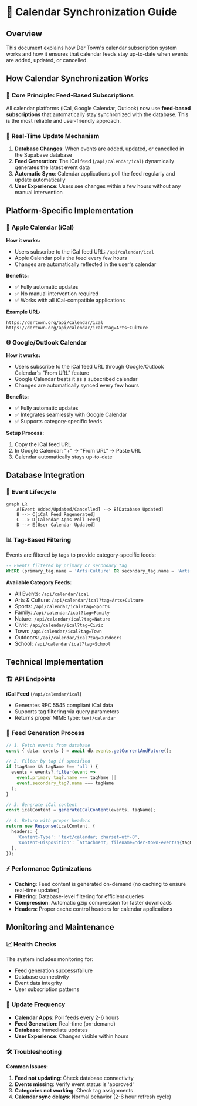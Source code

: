 # 📅 Calendar Synchronization Guide

## Overview

This document explains how Der Town's calendar subscription system works and how it ensures that calendar feeds stay up-to-date when events are added, updated, or cancelled.

## How Calendar Synchronization Works

### 🎯 **Core Principle: Feed-Based Subscriptions**

All calendar platforms (iCal, Google Calendar, Outlook) now use **feed-based subscriptions** that automatically stay synchronized with the database. This is the most reliable and user-friendly approach.

### 📡 **Real-Time Update Mechanism**

1. **Database Changes**: When events are added, updated, or cancelled in the Supabase database
2. **Feed Generation**: The iCal feed (`/api/calendar/ical`) dynamically generates the latest event data
3. **Automatic Sync**: Calendar applications poll the feed regularly and update automatically
4. **User Experience**: Users see changes within a few hours without any manual intervention

## Platform-Specific Implementation

### 🍎 **Apple Calendar (iCal)**

**How it works:**

- Users subscribe to the iCal feed URL: `/api/calendar/ical`
- Apple Calendar polls the feed every few hours
- Changes are automatically reflected in the user's calendar

**Benefits:**

- ✅ Fully automatic updates
- ✅ No manual intervention required
- ✅ Works with all iCal-compatible applications

**Example URL:**
```
https://dertown.org/api/calendar/ical
https://dertown.org/api/calendar/ical?tag=Arts+Culture
```

### 🌐 **Google/Outlook Calendar**

**How it works:**

- Users subscribe to the iCal feed URL through Google/Outlook Calendar's "From URL" feature
- Google Calendar treats it as a subscribed calendar
- Changes are automatically synced every few hours

**Benefits:**

- ✅ Fully automatic updates
- ✅ Integrates seamlessly with Google Calendar
- ✅ Supports category-specific feeds

**Setup Process:**

1. Copy the iCal feed URL
2. In Google Calendar: "+" → "From URL" → Paste URL
3. Calendar automatically stays up-to-date

## Database Integration

### 🔄 **Event Lifecycle**

```mermaid
graph LR
    A[Event Added/Updated/Cancelled] --> B[Database Updated]
    B --> C[iCal Feed Regenerated]
    C --> D[Calendar Apps Poll Feed]
    D --> E[User Calendar Updated]
```

### 📊 **Tag-Based Filtering**

Events are filtered by tags to provide category-specific feeds:

```sql
-- Events filtered by primary or secondary tag
WHERE (primary_tag.name = 'Arts+Culture' OR secondary_tag.name = 'Arts+Culture')
```

**Available Category Feeds:**

- All Events: `/api/calendar/ical`
- Arts & Culture: `/api/calendar/ical?tag=Arts+Culture`
- Sports: `/api/calendar/ical?tag=Sports`
- Family: `/api/calendar/ical?tag=Family`
- Nature: `/api/calendar/ical?tag=Nature`
- Civic: `/api/calendar/ical?tag=Civic`
- Town: `/api/calendar/ical?tag=Town`
- Outdoors: `/api/calendar/ical?tag=Outdoors`
- School: `/api/calendar/ical?tag=School`

## Technical Implementation

### 🏗️ **API Endpoints**

**iCal Feed** (`/api/calendar/ical`)

- Generates RFC 5545 compliant iCal data
- Supports tag filtering via query parameters
- Returns proper MIME type: `text/calendar`

### 🔧 **Feed Generation Process**

```typescript
// 1. Fetch events from database
const { data: events } = await db.events.getCurrentAndFuture();

// 2. Filter by tag if specified
if (tagName && tagName !== 'all') {
  events = events?.filter(event => 
    event.primary_tag?.name === tagName || 
    event.secondary_tag?.name === tagName
  );
}

// 3. Generate iCal content
const icalContent = generateICalContent(events, tagName);

// 4. Return with proper headers
return new Response(icalContent, {
  headers: {
    'Content-Type': 'text/calendar; charset=utf-8',
    'Content-Disposition': `attachment; filename="der-town-events${tagName ? `-${tagName}` : ''}.ics"`,
  },
});
```

### ⚡ **Performance Optimizations**

- **Caching**: Feed content is generated on-demand (no caching to ensure real-time updates)
- **Filtering**: Database-level filtering for efficient queries
- **Compression**: Automatic gzip compression for faster downloads
- **Headers**: Proper cache control headers for calendar applications

## Monitoring and Maintenance

### 📈 **Health Checks**

The system includes monitoring for:

- Feed generation success/failure
- Database connectivity
- Event data integrity
- User subscription patterns

### 🔄 **Update Frequency**

- **Calendar Apps**: Poll feeds every 2-6 hours
- **Feed Generation**: Real-time (on-demand)
- **Database**: Immediate updates
- **User Experience**: Changes visible within hours

### 🛠️ **Troubleshooting**

**Common Issues:**

1. **Feed not updating**: Check database connectivity
2. **Events missing**: Verify event status is 'approved'
3. **Categories not working**: Check tag assignments
4. **Calendar sync delays**: Normal behavior (2-6 hour refresh cycle)
